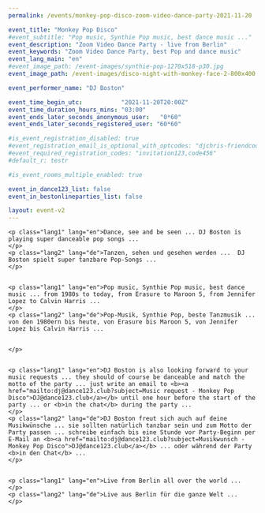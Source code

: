 ```yaml
---
permalink: /events/monkey-pop-disco-zoom-video-dance-party-2021-11-20

event_title: "Monkey Pop Disco"
#event_subtitle: "Pop music, Synthie Pop music, best dance music ..."
event_description: "Zoom Video Dance Party - live from Berlin"
event_keywords: "Zoom Video Dance Party, best Pop and dance music"
event_lang_main: "en"
#event_image_path: /event-images/synthie-pop-1270x518-p30.jpg
event_image_path: /event-images/disco-night-with-monkey-face-2-800x400.jpg

event_performer_name: "DJ Boston"

event_time_begin_utc:           "2021-11-20T20:00Z"
event_time_duration_hours_mins: "03:00"
event_ends_later_seconds_anonymous_user:   "0*60"
event_ends_later_seconds_registered_user: "60*60"

#is_event_registration_disabled: true
#event_registration_email_is_optional_with_optcodes: "djchris-friendcode1,testcode123"
#event_required_registration_codes: "invitation123,code456"
#default_r: testr

#is_event_rooms_multiple_enabled: true

event_in_dance123_list: false
event_in_bestonlineparties_list: false

layout: event-v2
---
```



<div class="lang-show-one-or-all">

    <p class="lang1" lang="en">Dance, see and be seen ... DJ Boston is playing super danceable pop songs ...
    </p>
    <p class="lang2" lang="de">Tanzen, sehen und gesehen werden ...  DJ Boston spielt super tanzbare Pop-Songs ...
    </p>


    <p class="lang1" lang="en">Pop music, Synthie Pop music, best dance music ... from 1980s to today, from Erasure to Maroon 5, from Jennifer Lopez to Calvin Harris ...
    </p>
    <p class="lang2" lang="de">Pop-Musik, Synthie Pop, beste Tanzmusik ... von den 1980ern bis heute, von Erasure bis Maroon 5, von Jennifer Lopez bis Calvin Harris ...

 
    </p>


    <p class="lang1" lang="en">DJ Boston is also looking forward to your music requests ... they should of course be danceable and match the motto of the party ... just write an email to <b><a href="mailto:dj@dance123.club?subject=Music request - Monkey Pop Disco">DJ@dance123.club</a></b> until one hour before the start of the party ... or <b>in the chat</b> during the party ...
    </p>
    <p class="lang2" lang="de">DJ Boston freut sich auch auf deine Musikwünsche ... sie sollten natürlich tanzbar sein und zum Motto der Party passen ... schreibe einfach bis eine Stunde vor Party-Beginn per E-Mail an <b><a href="mailto:dj@dance123.club?subject=Musikwunsch - Monkey Pop Disco">DJ@dance123.club</a></b> ... oder während der Party <b>in den Chat</b> ...
    </p>


    <p class="lang1" lang="en">Live from Berlin all over the world ...
    </p>
    <p class="lang2" lang="de">Live aus Berlin für die ganze Welt ...
    </p>

</div>

